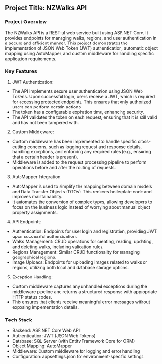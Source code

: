 ## Project Title: NZWalks API

### Project Overview
The NZWalks API is a RESTful web service built using ASP.NET Core. It provides endpoints for managing walks, regions, and user authentication in a secure and efficient manner. This project demonstrates the implementation of JSON Web Token (JWT) authentication, automatic object mapping using AutoMapper, and custom middleware for handling specific application requirements.

### Key Features
1. JWT Authentication:
  - The API implements secure user authentication using JSON Web Tokens. Upon successful login, users receive a JWT, which is required for accessing protected endpoints. This ensures that only authorized users can perform certain actions.
  - The token has a configurable expiration time, enhancing security.
  - The API validates the token on each request, ensuring that it is still valid and has not been tampered with.

2. Custom Middleware:
  - Custom middleware has been implemented to handle specific cross-cutting concerns, such as logging request and response details, handling exceptions, and enforcing any required rules (e.g., ensuring that a certain header is present).
  - Middleware is added to the request processing pipeline to perform operations before and after the routing of requests.

3. AutoMapper Integration:
  - AutoMapper is used to simplify the mapping between domain models and Data Transfer Objects (DTOs). This reduces boilerplate code and improves maintainability.
  - It automates the conversion of complex types, allowing developers to focus on the business logic instead of worrying about manual object property assignments.

4. API Endpoints:
  - Authentication: Endpoints for user login and registration, providing JWT upon successful authentication.
  - Walks Management: CRUD operations for creating, reading, updating, and deleting walks, including validation rules.
  - Regions Management: Similar CRUD functionality for managing geographical regions.
  - Image Uploads: Endpoints for uploading images related to walks or regions, utilizing both local and database storage options.

5. Exception Handling:
  - Custom middleware captures any unhandled exceptions during the middleware pipeline and returns a structured response with appropriate HTTP status codes.
  - This ensures that clients receive meaningful error messages without exposing implementation details.

### Tech Stack
- Backend: ASP.NET Core Web API
- Authentication: JWT (JSON Web Tokens)
- Database: SQL Server (with Entity Framework Core for ORM)
- Object Mapping: AutoMapper
- Middleware: Custom middleware for logging and error handling
- Configuration: appsettings.json for environment-specific settings
